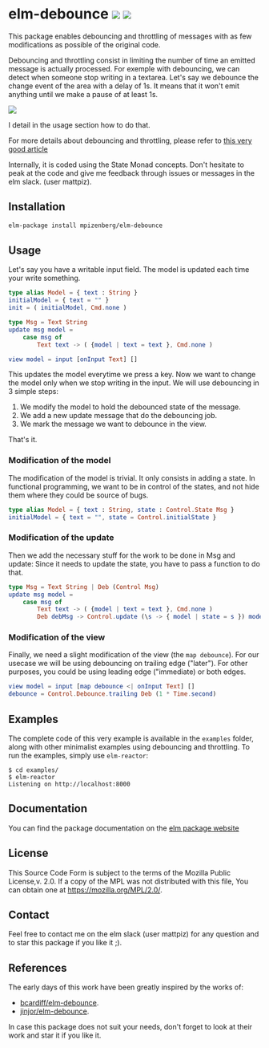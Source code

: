 # elm-debounce [![][badge-doc]][doc]  [![][badge-license]][license]

[badge-doc]: https://img.shields.io/badge/documentation-latest-yellow.svg?style=flat-square
[doc]: http://package.elm-lang.org/packages/mpizenberg/elm-debounce/latest
[badge-license]: https://img.shields.io/badge/license-MPL%202.0-blue.svg?style=flat-square
[license]: https://www.mozilla.org/en-US/MPL/2.0/

This package enables debouncing and throttling of messages
with as few modifications as possible of the original code.

Debouncing and throttling consist in limiting the number of time
an emitted message is actually processed.
For exemple with debouncing, we can detect when someone stop
writing in a textarea.
Let's say we debounce the change event of the area with a delay of 1s.
It means that it won't emit anything until we make a pause
of at least 1s.

![](http://i.giphy.com/l0HlE4nupAppwlwRO.gif)

I detail in the usage section how to do that.

For more details about debouncing and throttling,
please refer to [this very good article][article]

[article]: https://css-tricks.com/debouncing-throttling-explained-examples/

Internally, it is coded using the State Monad concepts.
Don't hesitate to peak at the code and give me feedback
through issues or messages in the elm slack. (user mattpiz).

## Installation

```bash
elm-package install mpizenberg/elm-debounce
```

## Usage

Let's say you have a writable input field.
The model is updated each time your write something.
```elm
type alias Model = { text : String }
initialModel = { text = "" }
init = ( initialModel, Cmd.none )

type Msg = Text String
update msg model =
    case msg of
        Text text -> ( {model | text = text }, Cmd.none )

view model = input [onInput Text] []
```

This updates the model everytime we press a key.
Now we want to change the model only when we stop writing in the input.
We will use debouncing in 3 simple steps:

1. We modify the model to hold the debounced state of the message.
2. We add a new update message that do the debouncing job.
3. We mark the message we want to debounce in the view.

That's it.

### Modification of the model

The modification of the model is trivial.
It only consists in adding a state.
In functional programming, we want to be in control of the states,
and not hide them where they could be source of bugs.

```elm
type alias Model = { text : String, state : Control.State Msg }
initialModel = { text = "", state = Control.initialState }
```

### Modification of the update

Then we add the necessary stuff for the work to be done in Msg and update:
Since it needs to update the state, you have to pass a function to do that.

```elm
type Msg = Text String | Deb (Control Msg)
update msg model =
    case msg of
        Text text -> ( {model | text = text }, Cmd.none )
        Deb debMsg -> Control.update (\s -> { model | state = s }) model.state debMsg
```

### Modification of the view

Finally, we need a slight modification of the view (the `map debounce`).
For our usecase we will be using debouncing on trailing edge ("later").
For other purposes, you could be using leading edge ("immediate) or both edges.

```elm
view model = input [map debounce <| onInput Text] []
debounce = Control.Debounce.trailing Deb (1 * Time.second)
```

## Examples

The complete code of this very example is available in the `examples` folder,
along with other minimalist examples using debouncing and throttling.
To run the examples, simply use `elm-reactor`:

```shell
$ cd examples/
$ elm-reactor
Listening on http://localhost:8000
```

## Documentation

You can find the package documentation on the [elm package website][doc]

## License

This Source Code Form is subject to the terms of the Mozilla Public License,v. 2.0.
If a copy of the MPL was not distributed with this file,
You can obtain one at https://mozilla.org/MPL/2.0/.

## Contact

Feel free to contact me on the elm slack (user mattpiz) for any question
and to star this package if you like it ;).

## References

The early days of this work have been greatly inspired by the works of:
- [bcardiff/elm-debounce](https://github.com/bcardiff/elm-debounce).
- [jinjor/elm-debounce](https://github.com/jinjor/elm-debounce).

In case this package does not suit your needs,
don't forget to look at their work and star it if you like it.
